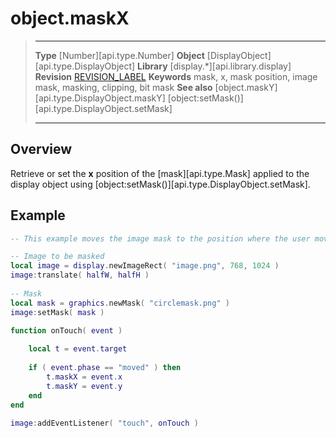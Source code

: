 # object.maskX

> --------------------- ------------------------------------------------------------------------------------------
> __Type__              [Number][api.type.Number]
> __Object__            [DisplayObject][api.type.DisplayObject]
> __Library__           [display.*][api.library.display]
> __Revision__          [REVISION_LABEL](REVISION_URL)
> __Keywords__          mask, x, mask position, image mask, masking, clipping, bit mask
> __See also__          [object.maskY][api.type.DisplayObject.maskY]
>								[object:setMask()][api.type.DisplayObject.setMask]
> --------------------- ------------------------------------------------------------------------------------------

  
## Overview

Retrieve or set the __x__ position of the [mask][api.type.Mask] applied to the display object using [object:setMask()][api.type.DisplayObject.setMask].

## Example

``````lua
-- This example moves the image mask to the position where the user moves their finger

-- Image to be masked
local image = display.newImageRect( "image.png", 768, 1024 )
image:translate( halfW, halfH )
 
-- Mask
local mask = graphics.newMask( "circlemask.png" )
image:setMask( mask )
 
function onTouch( event )

	local t = event.target
	
	if ( event.phase == "moved" ) then
		t.maskX = event.x
		t.maskY = event.y
	end
end
 
image:addEventListener( "touch", onTouch )
``````
